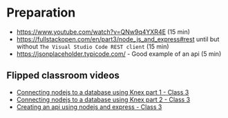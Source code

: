 # Preparation

- <https://www.youtube.com/watch?v=QNw9q4YXR4E> (15 min)
- <https://fullstackopen.com/en/part3/node_js_and_express#rest> until but without `The Visual Studio Code REST client` (15 min)
- <https://jsonplaceholder.typicode.com/> - Good example of an api (5 min)

## Flipped classroom videos

- [Connecting nodejs to a database using Knex part 1 - Class 3](https://youtu.be/W5xFbiAl4bo)
- [Connecting nodejs to a database using Knex part 2 - Class 3](https://youtu.be/cacTSGU7Hrc)
- [Creating an api using nodejs and express - Class 3](https://youtu.be/i-BUdUMz6Zk)
